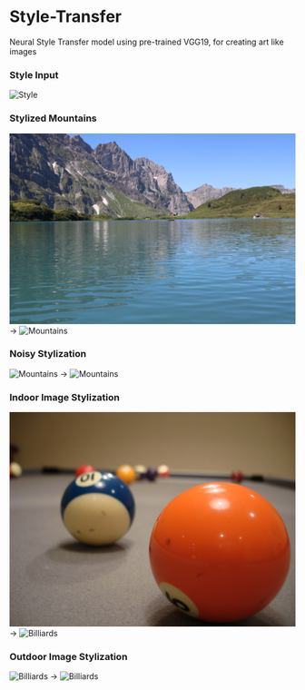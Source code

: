 # Style-Transfer
Neural Style Transfer model using pre-trained VGG19, for creating art like images

### Style Input
![Style](style_4.png)

### Stylized Mountains
![Mountains](20170110004814_IMG_5719.jpg) -> ![Mountains](mountains_stylized.jpg)

### Noisy Stylization
![Mountains](noisy_mountains.jpg) -> ![Mountains](stylized_2.jpg)

### Indoor Image Stylization
![Billiards](Scattered_billiards_balls.jpg) -> ![Billiards](stylized_billiards.jpg)

### Outdoor Image Stylization
![Billiards](IMG20200413154412.jpg) -> ![Billiards](stylized_outdoors.jpg)